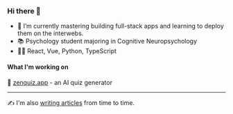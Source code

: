 ### Hi there 👋

- 🌱 I’m currently mastering building full-stack apps and learning to deploy them on the interwebs.
- 📚 Psychology student majoring in Cognitive Neuropsychology
- 🧑‍🔬 React, Vue, Python, TypeScript

#### What I'm working on
🧠 [zenquiz.app](https://zenquiz.app) - an AI quiz generator

---

✍️ I'm also [writing articles](https://medium.com/@marckohler) from time to time.
